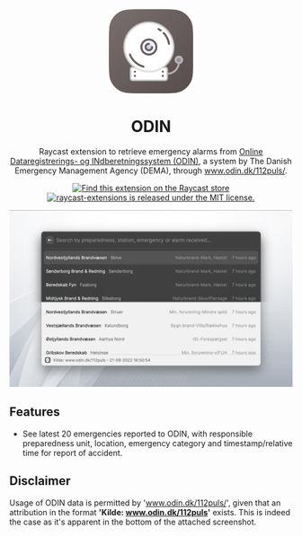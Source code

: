 <div align="center">
<img
  src="odin/assets/command-icon.png"
  alt="Raycast-ODIN-extension icon"
  style="text-align:center"
  height=150
  width=150>
  
<h1 align="center">ODIN</h1>

Raycast extension to retrieve emergency alarms from [Online Dataregistrerings- og INdberetningssystem (ODIN)](https://www.brs.dk/da/redningsberedskab-myndighed/viden2-data-og-dokumentation/indberetninger-odin/), a system by The Danish Emergency Management Agency (DEMA), through www.odin.dk/112puls/.
<p>
    <a href="https://www.raycast.com/aamoussa97/odin">
      <img src="https://img.shields.io/badge/Raycast-store-red.svg"
        alt="Find this extension on the Raycast store"
      />
    </a>
    <a
      href="https://github.com/raycast/extensions/blob/master/LICENSE"
    >
      <img
        src="https://img.shields.io/badge/license-MIT-blue.svg"
        alt="raycast-extensions is released under the MIT license."
      />
  </a>
  </p>
  
  <img
  src="odin/assets/screenshot-allmodes.png"
  alt="Screenshot of Raycast-ODIN-extension in both light- and darkmode">
</div>
  
## Features
- See latest 20 emergencies reported to ODIN, with responsible preparedness unit, location, emergency category and timestamp/relative time for report of accident.
  
## Disclaimer
Usage of ODIN data is permitted by 'www.odin.dk/112puls/', given that an attribution in the format **'Kilde: www.odin.dk/112puls'** exists. This is indeed the case as it's apparent in the bottom of the attached screenshot.
